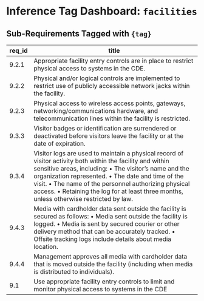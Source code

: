 # Inference Tag Dashboard: `facilities`

## Sub-Requirements Tagged with `{tag}`

| req_id | title |
|--------|-------|
| 9.2.1 | Appropriate facility entry controls are in place to restrict physical access to systems in the CDE. |
| 9.2.2 | Physical and/or logical controls are implemented to restrict use of publicly accessible network jacks within the facility. |
| 9.2.3 | Physical access to wireless access points, gateways, networking/communications hardware, and telecommunication lines within the facility is restricted. |
| 9.3.3 | Visitor badges or identification are surrendered or deactivated before visitors leave the facility or at the date of expiration. |
| 9.3.4 | Visitor logs are used to maintain a physical record of visitor activity both within the facility and within sensitive areas, including: • The visitor’s name and the organization represented. • The date and time of the visit. • The name of the personnel authorizing physical access. • Retaining the log for at least three months, unless otherwise restricted by law. |
| 9.4.3 | Media with cardholder data sent outside the facility is secured as follows: • Media sent outside the facility is logged. • Media is sent by secured courier or other delivery method that can be accurately tracked. • Offsite tracking logs include details about media location. |
| 9.4.4 | Management approves all media with cardholder data that is moved outside the facility (including when media is distributed to individuals). |
| 9.1 | Use appropriate facility entry controls to limit and monitor physical access to systems in the CDE |
